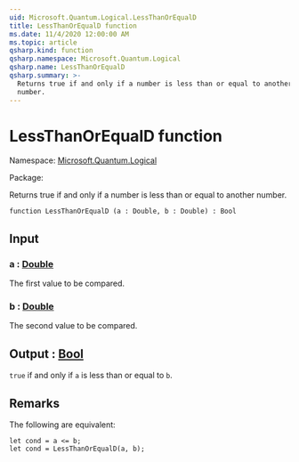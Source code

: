 ```yaml
---
uid: Microsoft.Quantum.Logical.LessThanOrEqualD
title: LessThanOrEqualD function
ms.date: 11/4/2020 12:00:00 AM
ms.topic: article
qsharp.kind: function
qsharp.namespace: Microsoft.Quantum.Logical
qsharp.name: LessThanOrEqualD
qsharp.summary: >-
  Returns true if and only if a number is less than or equal to another
  number.
---
```


# LessThanOrEqualD function

Namespace: [Microsoft.Quantum.Logical](xref:Microsoft.Quantum.Logical)

Package: [](https://nuget.org/packages/)


Returns true if and only if a number is less than or equal to anothernumber.

```qsharp
function LessThanOrEqualD (a : Double, b : Double) : Bool
```


## Input

### a : [Double](xref:microsoft.quantum.lang-ref.double)

The first value to be compared.


### b : [Double](xref:microsoft.quantum.lang-ref.double)

The second value to be compared.



## Output : [Bool](xref:microsoft.quantum.lang-ref.bool)

`true` if and only if `a` is less than or equal to `b`.

## Remarks

The following are equivalent:```Q#let cond = a <= b;let cond = LessThanOrEqualD(a, b);```